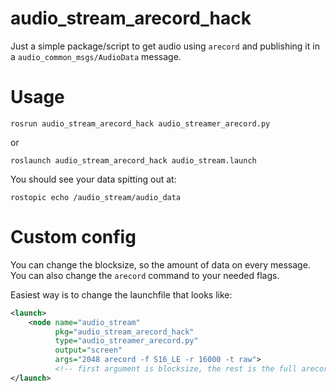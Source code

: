 # audio_stream_arecord_hack

Just a simple package/script to get audio using `arecord` and publishing it in a `audio_common_msgs/AudioData` message.

# Usage

    rosrun audio_stream_arecord_hack audio_streamer_arecord.py

or

    roslaunch audio_stream_arecord_hack audio_stream.launch

You should see your data spitting out at:

    rostopic echo /audio_stream/audio_data

# Custom config

You can change the blocksize, so the amount of data on every message. You can also change the `arecord` command to your needed flags.

Easiest way is to change the launchfile that looks like:

```xml
<launch>
    <node name="audio_stream" 
          pkg="audio_stream_arecord_hack"
          type="audio_streamer_arecord.py" 
          output="screen"
          args="2048 arecord -f S16_LE -r 16000 -t raw">
          <!-- first argument is blocksize, the rest is the full arecord command -->
</launch>
```